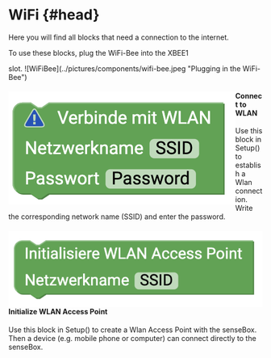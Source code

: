 # WiFi {#head}

<div class="description">Here you will find all blocks that need a connection to the internet. 
</div>

<p>To use these blocks, plug the WiFi-Bee into the XBEE1</p> slot.
![WiFiBee](../pictures/components/wifi-bee.jpeg "Plugging in the WiFi-Bee")

<div class="container">
    <div class="row">
        <div class="col-md-6">
            <img src="../pictures/blocks/wifi/wifi1.png" alt="block" align="left">
        </div>
        <div class="col-md-6">
            <h4>Connect to WLAN</h4>
            Use this block in Setup() to establish a Wlan connection. Write the corresponding network name (SSID) and
            enter the password.
        </div>
    </div>
</div>

<div class="line"></div>

<div class="container">
    <div class="row">
        <div class="col-md-6">
            <img src="../pictures/blocks/wifi/wifi2.png" alt="block" align="left">
        </div>
        <div class="col-md-6">
            <h4>Initialize WLAN Access Point</h4>
            Use this block in Setup() to create a Wlan Access Point with the senseBox. Then a device (e.g. mobile phone or computer) can connect directly to the senseBox.
        </div>
